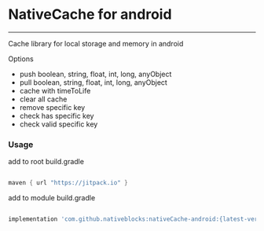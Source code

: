 # NativeCache for android

--------------------------------------------------------------------
Cache library for local storage and memory in android

Options

- push boolean, string, float, int, long, anyObject
- pull boolean, string, float, int, long, anyObject
- cache with timeToLife
- clear all cache
- remove specific key
- check has specific key
- check valid specific key

### Usage

add to root build.gradle

```groovy

maven { url "https://jitpack.io" }

```

add to module build.gradle

```groovy

implementation 'com.github.nativeblocks:nativeCache-android:{latest-version}'

```

